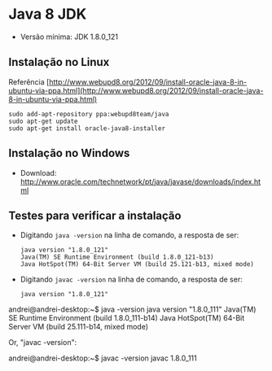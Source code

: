 # Java 8 JDK

  + Versão mínima: JDK 1.8.0_121

## Instalação no Linux

Referência [http://www.webupd8.org/2012/09/install-oracle-java-8-in-ubuntu-via-ppa.html](http://www.webupd8.org/2012/09/install-oracle-java-8-in-ubuntu-via-ppa.html)
````
sudo add-apt-repository ppa:webupd8team/java
sudo apt-get update
sudo apt-get install oracle-java8-installer
````


## Instalação no Windows

  + Download: http://www.oracle.com/technetwork/pt/java/javase/downloads/index.html

## Testes para verificar a instalação

  - Digitando `java -version` na linha de comando, a resposta de ser:
    ````
    java version "1.8.0_121"
    Java(TM) SE Runtime Environment (build 1.8.0_121-b13)
    Java HotSpot(TM) 64-Bit Server VM (build 25.121-b13, mixed mode)
    ````
    
  - Digitando `javac -version` na linha de comando, a resposta de ser:
    ````
    java version "1.8.0_121"
    ````


andrei@andrei-desktop:~$ java -version
java version "1.8.0_111"
Java(TM) SE Runtime Environment (build 1.8.0_111-b14)
Java HotSpot(TM) 64-Bit Server VM (build 25.111-b14, mixed mode)

Or, "javac -version":

andrei@andrei-desktop:~$ javac -version
javac 1.8.0_111
